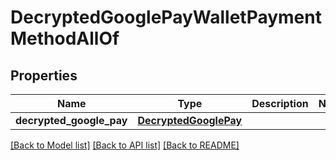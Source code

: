 # DecryptedGooglePayWalletPaymentMethodAllOf

## Properties
Name | Type | Description | Notes
------------ | ------------- | ------------- | -------------
**decrypted_google_pay** | [**DecryptedGooglePay**](DecryptedGooglePay.md) |  | 

[[Back to Model list]](../README.md#documentation-for-models) [[Back to API list]](../README.md#documentation-for-api-endpoints) [[Back to README]](../README.md)


